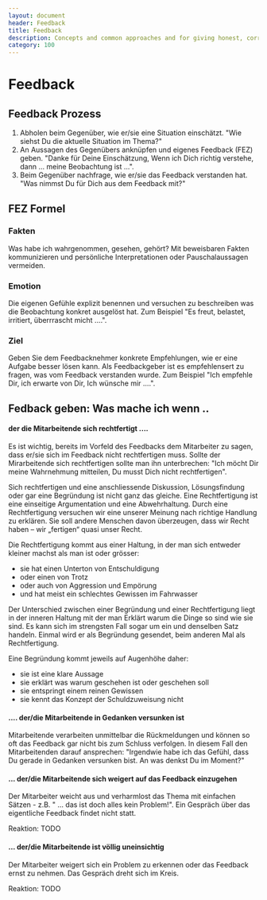 ```yaml
---
layout: document
header: Feedback
title: Feedback
description: Concepts and common approaches and for giving honest, correct and fair feedback
category: 100
---
```


# Feedback

## Feedback Prozess

1. Abholen beim Gegenüber, wie er/sie eine Situation einschätzt. "Wie siehst Du die aktuelle Situation im Thema?"
2. An Aussagen des Gegenübers anknüpfen und eigenes Feedback (FEZ) geben. "Danke für Deine Einschätzung, Wenn ich Dich richtig verstehe, dann ... meine Beobachtung ist ...".
3. Beim Gegenüber nachfrage, wie er/sie das Feedback verstanden hat. "Was nimmst Du für Dich aus dem Feedback mit?"

## FEZ Formel

### Fakten

Was habe ich wahrgenommen, gesehen, gehört? Mit beweisbaren Fakten kommunizieren und persönliche Interpretationen oder Pauschalaussagen vermeiden.

### Emotion

Die eigenen Gefühle explizit benennen und versuchen zu beschreiben was die Beobachtung konkret ausgelöst hat. Zum Beispiel "Es freut, belastet, irritiert, überrrascht micht ....".

### Ziel

Geben Sie dem Feedbacknehmer konkrete Empfehlungen, wie er eine Aufgabe besser lösen kann. Als Feedbackgeber ist es empfehlensert zu fragen, was vom Feedback verstanden wurde. Zum Beispiel "Ich empfehle Dir, ich erwarte von Dir, Ich wünsche mir ....".

## Fedback geben: Was mache ich wenn ..

#### der die Mitarbeitende sich rechtfertigt ....

Es ist wichtig, bereits im Vorfeld des Feedbacks dem Mitarbeiter zu sagen, dass er/sie sich im Feedback nicht rechtfertigen muss. Sollte der Mirarbeitende sich rechtfertigen sollte man ihn unterbrechen: "Ich möcht Dir meine Wahrnehmung mitteilen, Du musst Dich nicht rechtfertigen".

Sich rechtfertigen und eine anschliessende Diskussion, Lösungsfindung oder gar eine Begründung ist nicht ganz das gleiche. Eine Rechtfertigung ist eine einseitige Argumentation und eine Abwehrhaltung. Durch eine Rechtfertigung versuchen wir eine unserer Meinung nach richtige Handlung zu erklären. Sie soll andere Menschen davon überzeugen, dass wir Recht haben – wir „fertigen“ quasi unser Recht.

Die Rechtfertigung kommt aus einer Haltung, in der man sich entweder kleiner machst als man ist oder grösser:

* sie hat einen Unterton von Entschuldigung
* oder einen von Trotz
* oder auch von Aggression und Empörung
* und hat meist ein schlechtes Gewissen im Fahrwasser

Der Unterschied zwischen einer Begründung und einer Rechtfertigung liegt in der inneren Haltung mit der man Erklärt warum die Dinge so sind wie sie sind. Es kann sich im strengsten Fall sogar um ein und denselben Satz handeln. Einmal wird er als Begründung gesendet, beim anderen Mal als Rechtfertigung.

Eine Begründung kommt jeweils auf Augenhöhe daher:

* sie ist eine klare Aussage
* sie erklärt was warum geschehen ist oder geschehen soll
* sie entspringt einem reinen Gewissen
* sie kennt das Konzept der Schuldzuweisung nicht

#### .... der/die Mitarbeitende in Gedanken versunken ist

Mitarbeitende verarbeiten unmittelbar die Rückmeldungen und können so oft das Feedback gar nicht bis zum Schluss verfolgen. In diesem Fall den Mitarbeitenden darauf ansprechen: "Irgendwie habe ich das Gefühl, dass Du gerade in Gedanken versunken bist. An was denkst Du im Moment?"

#### ... der/die Mitarbeitende sich weigert auf das Feedback einzugehen

Der Mitarbeiter weicht aus und verharmlost das Thema mit einfachen Sätzen - z.B. " ... das ist doch alles kein Problem!". Ein Gespräch über das eigentliche Feedback findet nicht statt.

Reaktion: TODO

#### ... der/die Mitarbeitende ist völlig uneinsichtig

Der Mitarbeiter weigert sich ein Problem zu erkennen oder das Feedback ernst zu nehmen. Das Gespräch dreht sich im Kreis.

Reaktion: TODO